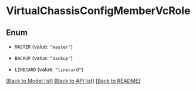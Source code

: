 # VirtualChassisConfigMemberVcRole

## Enum


* `MASTER` (value: `"master"`)

* `BACKUP` (value: `"backup"`)

* `LINECARD` (value: `"linecard"`)


[[Back to Model list]](../README.md#documentation-for-models) [[Back to API list]](../README.md#documentation-for-api-endpoints) [[Back to README]](../README.md)


